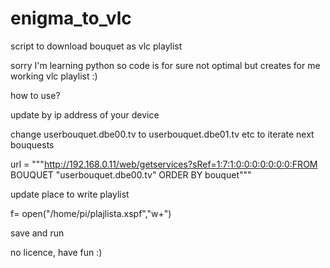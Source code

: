 # enigma_to_vlc

script to download bouquet as vlc playlist

sorry I'm learning python so code is for sure not optimal but creates for me working vlc playlist :)


how to use?

update by ip address of your device

change userbouquet.dbe00.tv to userbouquet.dbe01.tv etc to iterate next bouquests

url = """http://192.168.0.11/web/getservices?sRef=1:7:1:0:0:0:0:0:0:0:FROM BOUQUET "userbouquet.dbe00.tv" ORDER BY bouquet"""

update place to write playlist

f= open("/home/pi/plajlista.xspf","w+")

save and run

no licence, have fun :)
